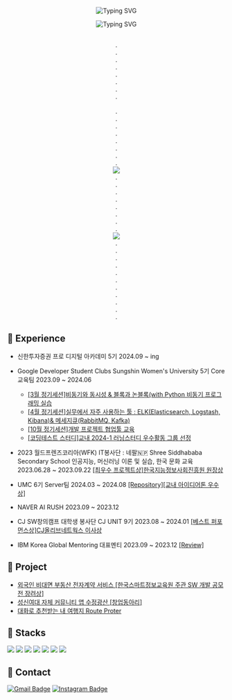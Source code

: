 <div align=center>
  
![Typing SVG](https://readme-typing-svg.herokuapp.com?font=Indie+Flower&color=000000&size=30&center=true&lines=Hello+World+!&nbsp;+I'm+Do+Eun+˙ᵕ˙+&nbsp;)


![Typing SVG](https://readme-typing-svg.herokuapp.com?font=Indie+Flower&color=FFFF00&size=30&center=true&lines=Nice+to+meet+you&nbsp;+´◡`+&nbsp;)

<br>
.
<br>
.
<br>
.
<br>
.
<br>
.
<br>
.
<br>
.
<br>
.
<br>
<br>
.
<br>
.
<br>
.
<br>
.
<br>
.
<br>
.
<br>
.
<br>
.
<br>
<img src="https://image.fmkorea.com/files/attach/new/20201128/486616/2569459745/3228072696/99b983892094b5c6d2fc3736e15da7d1.jpg">
<br>
.
<br>
.
<br>
.
<br>
.
<br>
.
<br>
.
<br>
.
<br>
.
<br>
<img src="https://i.pinimg.com/736x/fc/24/df/fc24dfa4e9d6266e49a681db004a0fc1.jpg">
<br>
.
<br>
.
<br>
.
<br>
.
<br>
.
<br>
.
<br>
.
<br>
.
<br>
.
<br>
.
<br>
.
<br>
</div>

## **🙌**  Experience

- 신한투자증권 프로 디지털 아카데미 5기 2024.09 ~ ing
- Google Developer Student Clubs Sungshin Women's University 5기 Core 교육팀 2023.09 ~ 2024.06
  - [[3월 정기세션]비동기와 동시성 & 블록과 논블록(with Python 비동기 프로그래밍 실습](https://gdsc-sungshin.tistory.com/47)
  - [[4월 정기세션]실무에서 자주 사용하는 툴 : ELK(Elasticsearch, Logstash, Kibana)& 메세지큐(RabbitMQ, Kafka)](https://gdsc-sungshin.tistory.com/49)
  - [[10월 정기세션]개발 프로젝트 협업툴 교육](https://gdsc-sungshin.tistory.com/2)
  - [[코딩테스트 스터디]교내 2024-1 러닝스터디 우수활동 그룹 선정](https://gdsc-sungshin.tistory.com/62)
  
- 2023 월드프렌즈코리아(WFK) IT봉사단 : 네팔🇳🇵 Shree Siddhababa Secondary School 인공지능, 머신러닝 이론 및 실습, 한국 문화 교육 <br> 2023.06.28 ~ 2023.09.22 [[최우수 프로젝트상]한국지능정보사회진흥원 원장상](https://www.instagram.com/it__sathi/)
- UMC 6기 Server팀 2024.03 ~ 2024.08 [[Repository]](https://github.com/SSWU-UMC-6TH)[[교내 아이디어톤 우수상]](notfound)
- NAVER AI RUSH 2023.09 ~ 2023.12
- CJ SW창의캠프 대학생 봉사단 CJ UNIT 9기 2023.08 ~ 2024.01 [[베스트 퍼포먼스상]CJ올리브네트웍스 이사상](https://www.instagram.com/cjsw.unit?igsh=MTl1ZmJ0cjR0YThkbQ==)
- IBM Korea Global Mentoring 대표멘티 2023.09 ~ 2023.12 [[Review]](https://www.linkedin.com/posts/doeun-kim-b47437279_wiset-ibm-korea-%EB%A9%98%ED%86%A0%EB%A7%81%EC%9D%B4-%EB%81%9D%EB%82%AC%EC%8A%B5%EB%8B%88%EB%8B%A4-%ED%95%9C%ED%95%99%EA%B8%B0%EB%8F%99%EC%95%88-%ED%95%A8%EA%BB%98-%ED%95%B4%EC%A4%80-activity-7142577304697733120-_WKf?utm_source=share&utm_medium=member_ios)

## **🦧**  Project

<ul>
  <li><a href="https://github.com/real-estate-contract">외국인 비대면 부동산 전자계약 서비스 [한국스마트정보교육원 주관 SW 개발 공모전 장려상]</a></li>
  <li><a href="https://apps.apple.com/kr/app/%EC%88%98%EC%A0%95%EA%B4%91%EC%82%B0/id1641132567">성신여대 자체 커뮤니티 앱 수정광산 [창업동아리]</a></li>
  <li><a href="https://routeport.co.kr/">대화로 추천받는 내 여행지 Route Proter</a></li>
</ul>

## **👯** Stacks
<img src="https://img.shields.io/badge/JavaScript-F7DF1E?style=flat-square&logo=JavaScript&logoColor=white&link"> <img src="https://img.shields.io/badge/JSON-000000?style=flat-square&logo=JSON&logoColor=white&link=https://github.com/SujinJeong"> <img src="https://img.shields.io/badge/MySQL-4479A1?style=flat-square&logo=MySQL&logoColor=white&link=https://github.com/SujinJeong"> 
<img src="https://img.shields.io/badge/Python-3776AB?style=flat-square&logo=Python&logoColor=white&link=https://github.com/SujinJeong">
<img src="https://img.shields.io/badge/AWS-232F3E?style=flat-square&logo=Amazon%20AWS&logoColor=white&link=https://github.com/SujinJeong">
<img src="https://img.shields.io/badge/React-61DAFB?style=flat-square&logo=React&logoColor=black&link=https://github.com/SujinJeong">
<img src="https://img.shields.io/badge/Node.js-339933?style=flat-square&logo=Node.js&logoColor=white&link=https://github.com/SujinJeong">


## 💬 Contact

[![Gmail Badge](https://img.shields.io/badge/Gmail-d14836?style=flat-square&logo=Gmail&logoColor=white&link=mailto:000@gmail.com)](mailto:000@gmail.com)
[![Instagram Badge](https://img.shields.io/badge/Instagram-d14836?style=flat-square&logo=Instagram&logoColor=white&link=https://www.instagram.com/a1ways8my._.se1f/)](https://www.instagram.com/doeunnim)


